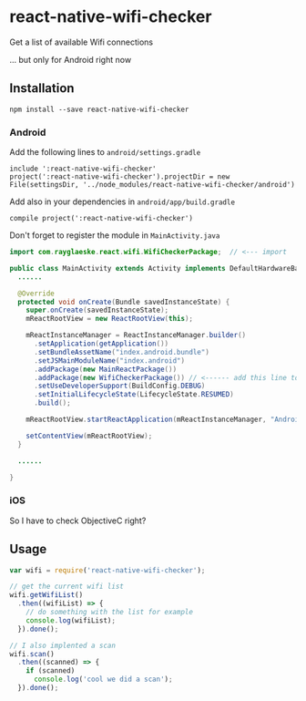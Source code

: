 # react-native-wifi-checker

Get a list of available Wifi connections

... but only for Android right now

## Installation

```
npm install --save react-native-wifi-checker
```

### Android

Add the following lines to `android/settings.gradle`

```
include ':react-native-wifi-checker'
project(':react-native-wifi-checker').projectDir = new File(settingsDir, '../node_modules/react-native-wifi-checker/android')
```

Add also in your dependencies in `android/app/build.gradle`

```
compile project(':react-native-wifi-checker')
```

Don't forget to register the module in `MainActivity.java`

```java
import com.rayglaeske.react.wifi.WifiCheckerPackage;  // <--- import

public class MainActivity extends Activity implements DefaultHardwareBackBtnHandler {
  ......

  @Override
  protected void onCreate(Bundle savedInstanceState) {
    super.onCreate(savedInstanceState);
    mReactRootView = new ReactRootView(this);

    mReactInstanceManager = ReactInstanceManager.builder()
      .setApplication(getApplication())
      .setBundleAssetName("index.android.bundle")
      .setJSMainModuleName("index.android")
      .addPackage(new MainReactPackage())
      .addPackage(new WifiCheckerPackage()) // <------ add this line to yout MainActivity class
      .setUseDeveloperSupport(BuildConfig.DEBUG)
      .setInitialLifecycleState(LifecycleState.RESUMED)
      .build();

    mReactRootView.startReactApplication(mReactInstanceManager, "AndroidRNSample", null);

    setContentView(mReactRootView);
  }

  ......

}
```

### iOS

So I have to check ObjectiveC right?

## Usage

```js
var wifi = require('react-native-wifi-checker');

// get the current wifi list
wifi.getWifiList()
  .then((wifiList) => {
    // do something with the list for example
    console.log(wifiList);
  }).done();

// I also implented a scan
wifi.scan()
  .then((scanned) => {
    if (scanned)
      console.log('cool we did a scan');
  }).done();
```
